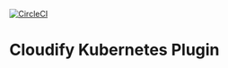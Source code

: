 [![CircleCI](https://circleci.com/gh/cloudify-incubator/cloudify-kubernetes-plugin.svg?style=svg)](https://circleci.com/gh/cloudify-incubator/cloudify-kubernetes-plugin)

# Cloudify Kubernetes Plugin
